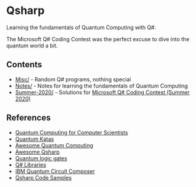 # Qsharp

Learning the fundamentals of Quantum Computing with Q#.

The Microsoft Q# Coding Contest was the perfect excuse to dive into the quantum world a bit.


## Contents
* [Misc/](Misc/) - Random Q# programs, nothing special
* [Notes/](Notes/) - Notes for learning the fundamentals of Quantum Computing
* [Summer-2020/](Summer-2020/) - Solutions for [Microsoft Q# Coding Contest (Summer 2020)](https://codeforces.com/blog/entry/77614)


## References
* [Quantum Computing for Computer Scientists](https://www.amazon.com/Quantum-Computing-Computer-Scientists-Yanofsky/dp/0521879965)
* [Quantum Katas](https://github.com/Microsoft/QuantumKatas)
* [Awesome Quantum Computing](https://github.com/desireevl/awesome-quantum-computing)
* [Awesome Qsharp](https://github.com/ebraminio/awesome-qsharp)
* [Quantum logic gates](https://en.wikipedia.org/wiki/Quantum_logic_gate)
* [Q# Libraries](https://docs.microsoft.com/en-us/qsharp/api/qsharp/)
* [IBM Quantum Circuit Composer](https://quantum-computing.ibm.com/composer)
* [Qsharp Code Samples](https://docs.microsoft.com/en-us/samples/browse/?languages=qsharp)
